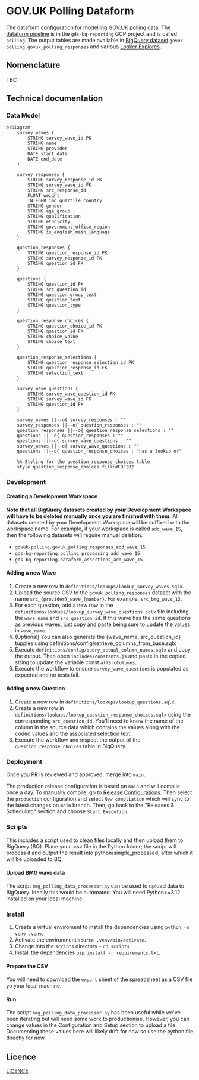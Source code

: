 # GOV.UK Polling Dataform

The dataform configuration for modelling GOV.UK polling data. The [dataform pipeline](https://console.cloud.google.com/bigquery/dataform/locations/europe-west2/repositories/polling/details/workspaces?hl=en&inv=1&invt=Ab5YPA&project=gds-bq-reporting) is in the `gds-bq-reporting` GCP project and is called `polling`.
The output tables are made available in [BigQuery dataset](https://console.cloud.google.com/bigquery?hl=en&inv=1&invt=Ab5WvQ&project=govuk-polling&ws=!1m4!1m3!3m2!1sgovuk-polling!2sgovuk_polling_responses!1m10!1m4!4m3!1sgovuk-polling!2sgovuk_polling_responses!3ssrc_bmg_wave_11!1m4!4m3!1sgovuk-polling!2sgovuk_polling_responses!3ssrc_bmg_wave_13) `govuk-polling.govuk_polling_responses` and various [Looker Explores](https://github.com/alphagov/gds-looker/blob/faf1f66e7d424620557d1c55ee1301f709b98873/models/govuk.model.lkml#L58).

## Nomenclature

TBC

## Technical documentation

### Data Model

```mermaid
erDiagram
    survey_waves {
        STRING survey_wave_id PK
        STRING name
        STRING provider
        DATE start_date
        DATE end_date
    }

    survey_responses {
        STRING survey_response_id PK
        STRING survey_wave_id FK
        STRING src_response_id
        FLOAT weight
        INTEGER imd_quartile_country
        STRING gender
        STRING age_group
        STRING qualification
        STRING ethnicity
        STRING government_office_region
        STRING is_english_main_language
    }

    question_responses {
        STRING question_response_id PK
        STRING survey_response_id FK
        STRING question_id FK
    }

    questions {
        STRING question_id PK
        STRING src_question_id
        STRING question_group_text
        STRING question_text
        STRING question_type
    }

    question_response_choices {
        STRING question_choice_id PK
        STRING question_id FK
        STRING choice_value
        STRING choice_text
    }

    question_response_selections {
        STRING question_response_selection_id PK
        STRING question_response_id FK
        STRING selection_text
    }

    survey_wave_questions {
        STRING survey_wave_question_id PK
        STRING survey_wave_id FK
        STRING question_id FK
    }

    survey_waves ||--o{ survey_responses : ""
    survey_responses ||--o{ question_responses : ""
    question_responses ||--o{ question_response_selections : ""
    questions ||--o{ question_responses : ""
    questions ||--o{ survey_wave_questions : ""
    survey_waves ||--o{ survey_wave_questions : ""
    questions ||--o{ question_response_choices : "has a lookup of"

    %% Styling for the question_response_choices table
    style question_response_choices fill:#F9F2B2
```

### Development

#### Creating a Development Workspace
**Note that all BigQuery datasets created by your Development Workspace will have to be deleted manually once you are finished with them.**
All datasets created by your Development Workspace will be suffixed with the workspace name.
For example, if your workspace is called `add_wave_15`, then the following datasets will require manual deletion.
- `govuk-polling.govuk_polling_responses_add_wave_15`
- `gds-bq-reporting.polling_processing_add_wave_15`
- `gds-bq-reporting.dataform_assertions_add_wave_15`
 

#### Adding a new Wave
1. Create a new row in `definitions/lookups/lookup_survey_waves.sqlx`.
2. Upload the source CSV to the `govuk_polling_responses` dataset with the name `src_{provider}_wave_{number}`. For example, `src_bmg_wave_13`.
3. For each question, add a new row in the `definitions/lookups/lookup_survey_wave_questions.sqlx` file including the `wave_name` and `src_question_id`.
    If this wave has the same questions as previous waves, just copy and paste being sure to update the values in `wave_name`.
4. (Optional) You can also generate the {wave_name, src_question_id} tupples using definitions/config/retrieve_columns_from_base.sqlx
5. Execute `definitions/config/query_actual_column_names.sqlx` and copy the output. Then open `includes/constants.js` and paste in the copied string to update the variable const `allSrcColumns`.
6. Execute the workflow to ensure `survey_wave_questions` is populated as expected and no tests fail.

#### Adding a new Question
1. Create a new row in `definitions/lookups/lookup_questions.sqlx`.
2. Create a new row in `definitions/lookups/lookup_question_response_choices.sqlx` using the corresponding `src_question_id`.
You'll need to know the name of the column in the source data which contains the values along with the coded values and the associated selection text.
3. Execute the workflow and inspect the output of the `question_response_choices` table in BigQuery.

### Deployment
Once you PR is reviewed and approved, merge into `main`.

The production release configuration is based on `main` and will compile once a day. To manually compile, go to [Release Configurations](https://console.cloud.google.com/bigquery/dataform/locations/europe-west2/repositories/polling/details/release-scheduling?hl=en&inv=1&invt=Ab1Ofw&project=gds-bq-reporting).
Then select the `production` configuration and select `New compliation` which will sync to the latest changes on `main` branch. Then, go back to the "Releases & Scheduling" section and choose `Start Execution`.

### Scripts

This includes a script used to clean files locally and then upload them to BigQuery (BQ). Place your .csv file in the Python folder; the script will process it and output the result into python/simple_processed, after which it will be uploaded to BQ.

#### Upload BMG wave data
The script `bmg_polling_data_processor.py` can be used to upload data to BigQuery. Ideally this would be automated. You will need Python>=3.12 installed on your local machine.

### Install
1. Create a virtual enviroment to install the dependencies using `python -m venv .venv`.
2. Activate the environment `source .venv/bin/activate`.
3. Change into the `scripts` directory - `cd scripts`
3. Install the dependencies `pip install -r requirements.txt`.

#### Prepare the CSV
You will need to download the `export` sheet of the spreadsheet as a CSV file yo your local machine. 

#### Run
The script `bmg_polling_data_processor.py` has been useful while we've been iterating but will need some work to productionise. However, you can change values in the Configuration and Setup section to upload a file. Documenting these values here will likely drift for now so use the python file directly for now.

## Licence

[LICENCE](LICENSE)
